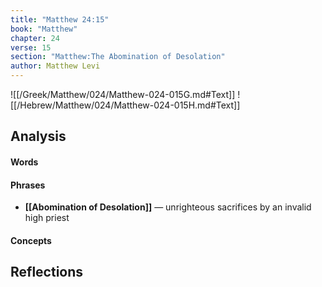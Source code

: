 ```yaml
---
title: "Matthew 24:15"
book: "Matthew"
chapter: 24
verse: 15
section: "Matthew:The Abomination of Desolation"
author: Matthew Levi
---
```

![[/Greek/Matthew/024/Matthew-024-015G.md#Text]]
![[/Hebrew/Matthew/024/Matthew-024-015H.md#Text]]

## Analysis

#### Words

#### Phrases
- **[[Abomination of Desolation]]** — unrighteous sacrifices by an invalid high priest

#### Concepts

## Reflections
